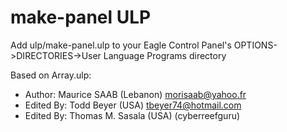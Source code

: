make-panel ULP
=================

Add ulp/make-panel.ulp to your Eagle Control Panel's OPTIONS->DIRECTORIES->User Language Programs directory

Based on Array.ulp:
  * Author: Maurice SAAB (Lebanon) morisaab@yahoo.fr
  * Edited By: Todd Beyer (USA) tbeyer74@hotmail.com
  * Edited By: Thomas M. Sasala (USA) (cyberreefguru)

